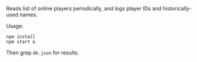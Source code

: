 Reads list of online players periodically, and logs player IDs and historically-used names.


Usage:

```
npm install
npm start &
```

Then grep `db.json` for results.

